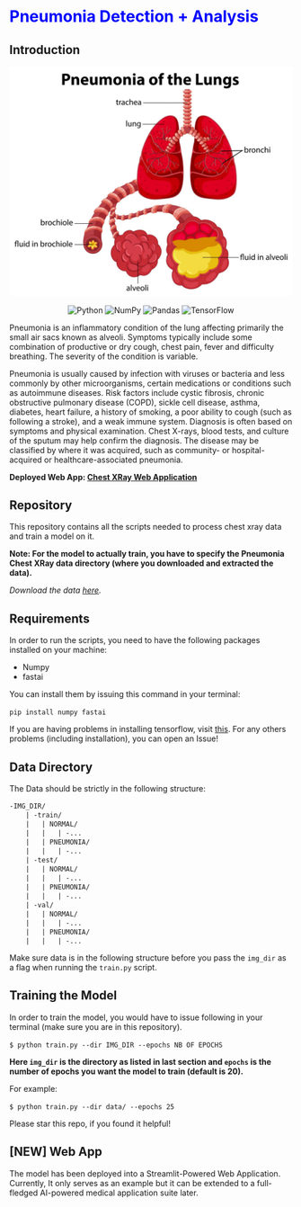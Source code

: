 <h1 style="color:blue">Pneumonia Detection + Analysis</h1>

## Introduction

![Pneumonia in Lungs](assets/chest_pnm.jpg)

<p align="center">
<img alt="Python" src="https://img.shields.io/badge/python%20-%2314354C.svg?&style=for-the-badge&logo=python&logoColor=white"/>

<img alt="NumPy" src="https://img.shields.io/badge/numpy%20-%23013243.svg?&style=for-the-badge&logo=numpy&logoColor=white" />

<img alt="Pandas" src="https://img.shields.io/badge/pandas%20-%23150458.svg?&style=for-the-badge&logo=pandas&logoColor=white" />

<img alt="TensorFlow" src="https://img.shields.io/badge/TensorFlow%20-%23FF6F00.svg?&style=for-the-badge&logo=TensorFlow&logoColor=white" />
</p>

Pneumonia is an inflammatory condition of the lung affecting primarily the small air sacs known as alveoli. Symptoms typically include some combination of productive or dry cough, chest pain, fever and difficulty breathing. The severity of the condition is variable.

Pneumonia is usually caused by infection with viruses or bacteria and less commonly by other microorganisms, certain medications or conditions such as autoimmune diseases. Risk factors include cystic fibrosis, chronic obstructive pulmonary disease (COPD), sickle cell disease, asthma, diabetes, heart failure, a history of smoking, a poor ability to cough (such as following a stroke), and a weak immune system. Diagnosis is often based on symptoms and physical examination. Chest X-rays, blood tests, and culture of the sputum may help confirm the diagnosis. The disease may be classified by where it was acquired, such as community- or hospital-acquired or healthcare-associated pneumonia.


**Deployed Web App: [Chest XRay Web Application](https://share.streamlit.io/heytanay/chest_xray_webapp/main/app.py)**

## Repository
This repository contains all the scripts needed to process chest xray data and train a model on it.

**Note: For the model to actually train, you have to specify the Pneumonia Chest XRay data directory (where you downloaded and extracted the data).**

*Download the data [here](https://www.kaggle.com/paultimothymooney/chest-xray-pneumonia/download).*

## Requirements

In order to run the scripts, you need to have the following packages installed on your machine:
- Numpy
- fastai

You can install them by issuing this command in your terminal:

```pip install numpy fastai```

If you are having problems in installing tensorflow, visit [this](https://www.youtube.com/watch?v=RgO8BBNGB8w).
For any others problems (including installation), you can open an Issue!

## Data Directory
The Data should be strictly in the following structure:

```
-IMG_DIR/
    | -train/
    |   | NORMAL/
    |   |   | -...
    |   | PNEUMONIA/
    |   |   | -...
    | -test/
    |   | NORMAL/
    |   |   | -...
    |   | PNEUMONIA/
    |   |   | -...
    | -val/
    |   | NORMAL/
    |   |   | -...
    |   | PNEUMONIA/
    |   |   | -...          
```

Make sure data is in the following structure before you pass the `img_dir` as a flag when running the `train.py` script.

## Training the Model
In order to train the model, you would have to issue following in your terminal (make sure you are in this repository).

`$ python train.py --dir IMG_DIR --epochs NB OF EPOCHS`

**Here `img_dir` is the directory as listed in last section and `epochs` is the number of epochs you want the model to train (default is 20).**

For example:

`$ python train.py --dir data/ --epochs 25`


Please star this repo, if you found it helpful!

## [NEW] Web App
The model has been deployed into a Streamlit-Powered Web Application. Currently, It only serves as an example but it can be extended to a full-fledged AI-powered medical application suite later.

